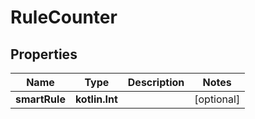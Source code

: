 
# RuleCounter

## Properties
Name | Type | Description | Notes
------------ | ------------- | ------------- | -------------
**smartRule** | **kotlin.Int** |  |  [optional]



